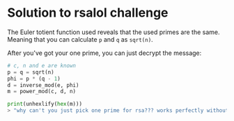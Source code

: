 # Solution to rsalol challenge

The Euler totient function used reveals that the used primes are the same. Meaning that you can calculate `p` and `q` as `sqrt(n)`.

After you've got your one prime, you can just decrypt the message:

```python
# c, n and e are known
p = q = sqrt(n)
phi = p * (q - 1)
d = inverse_mod(e, phi)
m = power_mod(c, d, n)

print(unhexlify(hex(m)))
> "why can't you just pick one prime for rsa??? works perfectly without the second one haha ibctf{th1s_1s_n0t-RSA-lol}"
```
